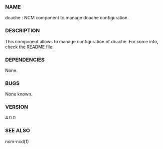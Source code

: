
### NAME

dcache : NCM component to manage dcache configuration.

### DESCRIPTION

This component allows to manage configuration of dcache. For some info, check the README file.

### DEPENDENCIES

None.

### BUGS

None known.

### VERSION

4.0.0

### SEE ALSO

ncm-ncd(1)
